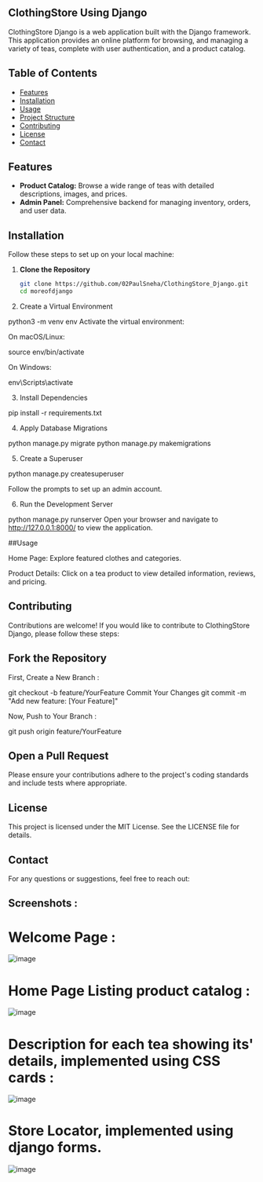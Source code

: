 ## ClothingStore Using Django

ClothingStore Django is a  web application built with the Django framework. This application provides an online platform for browsing, and managing a variety of teas, complete with user authentication, and a product catalog.

## Table of Contents

- [Features](#features)
- [Installation](#installation)
- [Usage](#usage)
- [Project Structure](#project-structure)
- [Contributing](#contributing)
- [License](#license)
- [Contact](#contact)

## Features

- **Product Catalog:** Browse a wide range of teas with detailed descriptions, images, and prices.
- **Admin Panel:** Comprehensive backend for managing inventory, orders, and user data.

## Installation

Follow these steps to set up on your local machine:

1. **Clone the Repository**
   ```bash
   git clone https://github.com/02PaulSneha/ClothingStore_Django.git
   cd moreofdjango

2. Create a Virtual Environment

python3 -m venv env
Activate the virtual environment:

On macOS/Linux:

source env/bin/activate

On Windows:

env\Scripts\activate


3) Install Dependencies

pip install -r requirements.txt

4) Apply Database Migrations

python manage.py migrate
python manage.py makemigrations


5) Create a Superuser

python manage.py createsuperuser

Follow the prompts to set up an admin account.

6) Run the Development Server

python manage.py runserver
Open your browser and navigate to http://127.0.0.1:8000/ to view the application.

##Usage

Home Page: Explore featured clothes and categories.

Product Details: Click on a tea product to view detailed information, reviews, and pricing.


## Contributing
Contributions are welcome! If you would like to contribute to ClothingStore Django, please follow these steps:

## Fork the Repository

First, Create a New Branch :

git checkout -b feature/YourFeature
Commit Your Changes
git commit -m "Add new feature: [Your Feature]"

Now, Push to Your Branch :


git push origin feature/YourFeature

## Open a Pull Request

Please ensure your contributions adhere to the project's coding standards and include tests where appropriate.

## License
This project is licensed under the MIT License. See the LICENSE file for details.

## Contact
For any questions or suggestions, feel free to reach out:


## Screenshots :

# Welcome Page :
![image](https://github.com/user-attachments/assets/b42e02a5-d17f-4bba-a988-d95df7d341f0)

# Home Page Listing product catalog :
![image](https://github.com/user-attachments/assets/334fc122-94b0-4b7d-94bb-5bae2db88cba)

# Description for each tea showing its' details, implemented using CSS cards :
![image](https://github.com/user-attachments/assets/77bb8e99-90c9-4559-b317-2f1a0ac10792)

# Store Locator, implemented using django forms.
![image](https://github.com/user-attachments/assets/5ad48fb5-6fde-4df2-8ef0-9151a91d5a8d)









